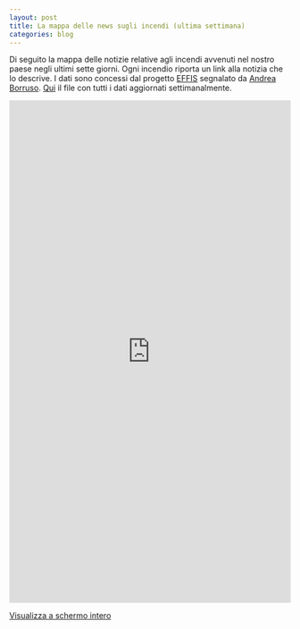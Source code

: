 ```yaml
---
layout: post
title: La mappa delle news sugli incendi (ultima settimana)
categories: blog
---
```


Di seguito la mappa delle notizie relative agli incendi avvenuti nel nostro paese negli ultimi sette giorni. Ogni incendio riporta un link alla notizia che lo descrive. I dati sono concessi dal progetto [EFFIS](http://effis.jrc.ec.europa.eu/applications/fire-news/) segnalato da [Andrea Borruso](https://twitter.com/aborruso).
[Qui](http://effis.jrc.ec.europa.eu/applications/fire-news/kml/?&country__id__exact=219) il file con tutti i dati aggiornati settimanalmente.

<iframe width="100%" height="900px" frameBorder="0" src="https://umap.openstreetmap.fr/it/map/mappa-senza-nome_158486?scaleControl=false&miniMap=false&scrollWheelZoom=false&zoomControl=true&allowEdit=false&moreControl=true&searchControl=null&tilelayersControl=null&embedControl=null&datalayersControl=true&onLoadPanel=undefined&captionBar=false"></iframe><p><a href="https://umap.openstreetmap.fr/it/map/mappa-senza-nome_158486">Visualizza a schermo intero</a></p>
